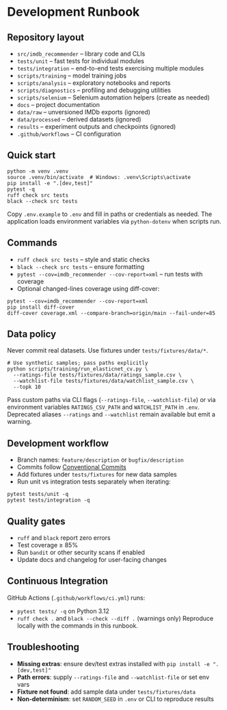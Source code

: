 # Development Runbook

## Repository layout
- `src/imdb_recommender` – library code and CLIs
- `tests/unit` – fast tests for individual modules
- `tests/integration` – end-to-end tests exercising multiple modules
- `scripts/training` – model training jobs
- `scripts/analysis` – exploratory notebooks and reports
- `scripts/diagnostics` – profiling and debugging utilities
- `scripts/selenium` – Selenium automation helpers (create as needed)
- `docs` – project documentation
- `data/raw` – unversioned IMDb exports (ignored)
- `data/processed` – derived datasets (ignored)
- `results` – experiment outputs and checkpoints (ignored)
- `.github/workflows` – CI configuration

## Quick start
```
python -m venv .venv
source .venv/bin/activate  # Windows: .venv\Scripts\activate
pip install -e ".[dev,test]"
pytest -q
ruff check src tests
black --check src tests
```
Copy `.env.example` to `.env` and fill in paths or credentials as needed. The
application loads environment variables via `python-dotenv` when scripts run.

## Commands
- `ruff check src tests` – style and static checks
- `black --check src tests` – ensure formatting
- `pytest --cov=imdb_recommender --cov-report=xml` – run tests with coverage
- Optional changed-lines coverage using diff-cover:
```
pytest --cov=imdb_recommender --cov-report=xml
pip install diff-cover
diff-cover coverage.xml --compare-branch=origin/main --fail-under=85
```

## Data policy
Never commit real datasets. Use fixtures under `tests/fixtures/data/*`.
```
# Use synthetic samples; pass paths explicitly
python scripts/training/run_elasticnet_cv.py \
  --ratings-file tests/fixtures/data/ratings_sample.csv \
  --watchlist-file tests/fixtures/data/watchlist_sample.csv \
  --topk 10
```
Pass custom paths via CLI flags (`--ratings-file`, `--watchlist-file`) or via
environment variables `RATINGS_CSV_PATH` and `WATCHLIST_PATH` in `.env`.
Deprecated aliases `--ratings` and `--watchlist` remain available but emit a warning.

## Development workflow
- Branch names: `feature/description` or `bugfix/description`
- Commits follow [Conventional Commits](https://www.conventionalcommits.org/)
- Add fixtures under `tests/fixtures` for new data samples
- Run unit vs integration tests separately when iterating:
```
pytest tests/unit -q
pytest tests/integration -q
```

## Quality gates
- `ruff` and `black` report zero errors
- Test coverage ≥ 85%
- Run `bandit` or other security scans if enabled
- Update docs and changelog for user-facing changes

## Continuous Integration
GitHub Actions (`.github/workflows/ci.yml`) runs:
- `pytest tests/ -q` on Python 3.12
- `ruff check .` and `black --check --diff .` (warnings only)
Reproduce locally with the commands in this runbook.

## Troubleshooting
- **Missing extras**: ensure dev/test extras installed with `pip install -e ".[dev,test]"`
- **Path errors**: supply `--ratings-file` and `--watchlist-file` or set env vars
- **Fixture not found**: add sample data under `tests/fixtures/data`
- **Non‑determinism**: set `RANDOM_SEED` in `.env` or CLI to reproduce results
